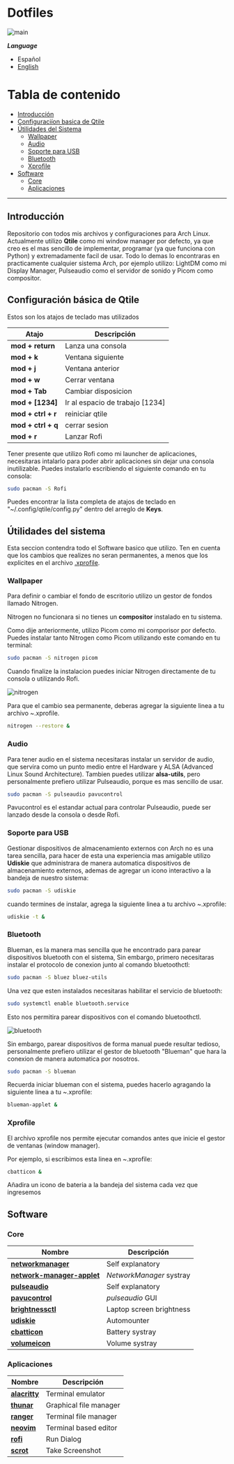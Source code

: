# Dotfiles

![main](.screenshots/main.png)

***Language***
- Español
- [English](./README.md)

# Tabla de contenido

- [Introducción](#introducción)
- [Configuraciíon basica de Qtile](#configuracioón-básica-de-qtile)
- [Útilidades del Sistema](#útilidades-del-sistema)
  - [Wallpaper](#wallpaper)
  - [Audio](#audio)
  - [Soporte para USB](#soporte-para-usb)
  - [Bluetooth](#bluetooth)
  - [Xprofile](#xprofile)
- [Software](#software)
  - [Core](#core)
  - [Aplicaciones](#aplicaciones)

<hr>

## Introducción

Repositorio con todos mis archivos y configuraciones para Arch Linux. Actualmente utilizo **Qtile** como mi window manager por defecto, ya que creo es el mas sencillo de implementar, programar (ya que funciona con Python) y extremadamente facil de usar. Todo lo demas lo encontraras en practicamente cualquier sistema Arch, por ejemplo utilizo: LightDM como mi Display Manager, Pulseaudio como el servidor de sonido y Picom como compositor. 

## Configuración básica de Qtile

Estos son los atajos de teclado mas utilizados  

| Atajo                | Descripción                     |
| -------------------- | ------------------------------- |
| **mod + return**     | Lanza una consola               |
| **mod + k**          | Ventana siguiente               |
| **mod + j**          | Ventana anterior                |
| **mod + w**          | Cerrar ventana               	 |
| **mod + Tab**        | Cambiar disposicion           	 |
| **mod + [1234]**     | Ir al espacio de trabajo [1234] |
| **mod + ctrl + r**   | reiniciar qtile                 |
| **mod + ctrl + q**   | cerrar sesion                   |
| **mod + r**          | Lanzar Rofi                     |

Tener presente que utilizo Rofi como mi launcher de aplicaciones, necesitaras intalarlo para poder abrir aplicaciones sin dejar una consola inutilizable. Puedes instalarlo escribiendo el siguiente comando en tu consola:

```bash
sudo pacman -S Rofi
```

Puedes encontrar la lista completa de atajos de teclado en "~/.config/qtile/config.py" dentro del arreglo de **Keys**.

## Útilidades del sistema

Esta seccion contendra todo el Software basico que utilizo. Ten en cuenta que los cambios que realizes no seran permanentes, a menos que los explicites en el archivo [.xprofile](#xprofile).

### Wallpaper

Para definir o cambiar el fondo de escritorio utilizo un gestor de fondos llamado Nitrogen.

Nitrogen no funcionara si no tienes un **compositor** instalado en tu sistema.

Como dije anteriormente, utilizo Picom como mi comporisor por defecto. Puedes instalar tanto Nitrogen como Picom utilizando este comando en tu terminal:

```bash
sudo pacman -S nitrogen picom
```

Cuando finalize la instalacion puedes iniciar Nitrogen directamente de tu consola o utilizando Rofi.

![nitrogen](.screenshots/nitrogen.png)

Para que el cambio sea permanente, deberas agregar la siguiente linea a tu archivo ~.xprofile.

```bash
nitrogen --restore &
```

### Audio

Para tener audio en el sistema necesitaras instalar un servidor de audio, que servira como un punto medio entre el Hardware y ALSA (Advanced Linux Sound Architecture). Tambien puedes utilizar **alsa-utils**, pero personalmente prefiero utilizar Pulseaudio, porque es mas sencillo de usar.

```bash
sudo pacman -S pulseaudio pavucontrol
```

Pavucontrol es el estandar actual para controlar Pulseaudio, puede ser lanzado desde la consola o desde Rofi. 

### Soporte para USB

Gestionar dispositivos de almacenamiento externos con Arch no es una tarea sencilla, para hacer de esta una experiencia mas amigable utilizo **Udiskie** que administrara de manera automatica dispositivos de almacenamiento externos, ademas de agregar un icono interactivo a la bandeja de nuestro sistema:

```bash
sudo pacman -S udiskie
```

cuando termines de instalar, agrega la siguiente linea a tu archivo ~.xprofile:

```bash
udiskie -t &
```

### Bluetooth

Blueman, es la manera mas sencilla que he encontrado para parear dispositivos bluetooth con el sistema, Sin embargo, primero necesitaras instalar el protocolo de conexion junto al comando bluetoothctl:

```bash
sudo pacman -S bluez bluez-utils
```
Una vez que esten instalados necesitaras habilitar el servicio de bluetooth:

```bash
sudo systemctl enable bluetooth.service
```

Esto nos permitira parear dispositivos con el comando bluetoothctl.

![bluetooth](.screenshots/bluetooth.png)

Sin embargo, parear dispositivos de forma manual puede resultar tedioso, personalmente prefiero utilizar el gestor de bluetooth "Blueman" que hara la conexion de manera automatica por nosotros.

```bash
sudo pacman -S blueman
```

Recuerda iniciar blueman con el sistema, puedes hacerlo agragando la siguiente linea a tu ~.xprofile:

```bash
blueman-applet &
```

### Xprofile

El archivo xprofile nos permite ejecutar comandos antes que inicie el gestor de ventanas (window manager).

Por ejemplo, si escribimos esta linea en ~.xprofile:

```bash
cbatticon &
```

Añadira un icono de bateria a la bandeja del sistema cada vez que ingresemos

## Software

### Core


| Nombre                                                                                              | Descripción                      |
| --------------------------------------------------------------------------------------------------- | -------------------------------- |
| **[networkmanager](https://wiki.archlinux.org/index.php/NetworkManager)**                           | Self explanatory                 |
| **[network-manager-applet](https://wiki.archlinux.org/index.php/NetworkManager#nm-applet)**         | *NetworkManager* systray         |
| **[pulseaudio](https://wiki.archlinux.org/index.php/PulseAudio)**                                   | Self explanatory                 |
| **[pavucontrol](https://www.archlinux.org/packages/extra/x86_64/pavucontrol/)**                     | *pulseaudio* GUI                 |
| **[brightnessctl](https://www.archlinux.org/packages/community/x86_64/brightnessctl/)**             | Laptop screen brightness         |
| **[udiskie](https://www.archlinux.org/packages/community/any/udiskie/)**                            | Automounter                      |
| **[cbatticon](https://www.archlinux.org/packages/community/x86_64/cbatticon/)**                     | Battery systray                  |
| **[volumeicon](https://www.archlinux.org/packages/community/x86_64/volumeicon/)**                   | Volume systray                   |

### Aplicaciones


| Nombre                                                                | Descripción              |
| --------------------------------------------------------------------- | ------------------------ |
| **[alacritty](https://wiki.archlinux.org/index.php/Alacritty)**       | Terminal emulator        |
| **[thunar](https://wiki.archlinux.org/index.php/Thunar)**             | Graphical file manager   |
| **[ranger](https://wiki.archlinux.org/index.php/Ranger)**             | Terminal file manager    |
| **[neovim](https://wiki.archlinux.org/index.php/Neovim)**             | Terminal based editor    |
| **[rofi](https://wiki.archlinux.org/index.php/Rofi)**                 | Run Dialog               |
| **[scrot](https://wiki.archlinux.org/index.php/Screen_capture)**      | Take Screenshot          |

